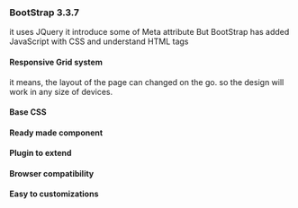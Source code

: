 ### BootStrap 3.3.7
  
  
it uses JQuery
it introduce some of Meta attribute
But BootStrap has added JavaScript with CSS and understand HTML tags

#### Responsive Grid system
   it means, the layout of the page can changed on the go.
   so the design will work in any size of devices.
   
#### Base CSS
#### Ready made component
#### Plugin to extend
#### Browser compatibility
#### Easy to customizations
  

